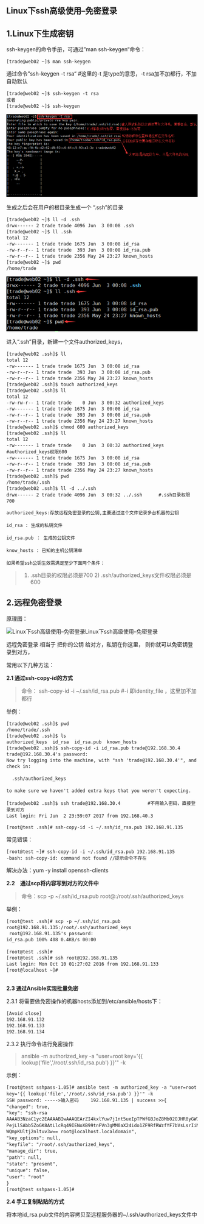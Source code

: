 ## Linux下ssh高级使用–免密登录

## **1.Linux下生成密钥**

ssh-keygen的命令手册，可通过”man ssh-keygen“命令：

```shell
[trade@web02 ~]$ man ssh-keygen
```

通过命令”ssh-keygen -t rsa“			#这里的-t 是type的意思，-t rsa加不加都行，不加自动默认

```shell
[trade@web02 ~]$ ssh-keygen -t rsa
或者
[trade@web02 ~]$ ssh-keygen
```

![Linux下ssh高级使用–免密登录Linux下ssh高级使用–免密登录](pic/QQ截图20170603001811.png)

生成之后会在用户的根目录生成一个 “.ssh”的目录

```shell
[trade@web02 ~]$ ll -d .ssh
drwx------ 2 trade trade 4096 Jun  3 00:08 .ssh
[trade@web02 ~]$ ll .ssh
total 12
-rw------- 1 trade trade 1675 Jun  3 00:08 id_rsa
-rw-r--r-- 1 trade trade  393 Jun  3 00:08 id_rsa.pub
-rw-r--r-- 1 trade trade 2356 May 24 23:27 known_hosts
[trade@web02 ~]$ pwd
/home/trade
```

![Linux下ssh高级使用–免密登录Linux下ssh高级使用–免密登录](pic/QQ截图20170603002450.png)

进入“.ssh”目录，新建一个文件authorized_keys，

```shell
[trade@web02 .ssh]$ ll
total 12
-rw------- 1 trade trade 1675 Jun  3 00:08 id_rsa
-rw-r--r-- 1 trade trade  393 Jun  3 00:08 id_rsa.pub
-rw-r--r-- 1 trade trade 2356 May 24 23:27 known_hosts
[trade@web02 .ssh]$ touch authorized_keys
[trade@web02 .ssh]$ ll
total 12
-rw-rw-r-- 1 trade trade    0 Jun  3 00:32 authorized_keys
-rw------- 1 trade trade 1675 Jun  3 00:08 id_rsa
-rw-r--r-- 1 trade trade  393 Jun  3 00:08 id_rsa.pub
-rw-r--r-- 1 trade trade 2356 May 24 23:27 known_hosts
[trade@web02 .ssh]$ chmod 600 authorized_keys 
[trade@web02 .ssh]$ ll
total 12
-rw------- 1 trade trade    0 Jun  3 00:32 authorized_keys	#authorized_keys权限600
-rw------- 1 trade trade 1675 Jun  3 00:08 id_rsa
-rw-r--r-- 1 trade trade  393 Jun  3 00:08 id_rsa.pub
-rw-r--r-- 1 trade trade 2356 May 24 23:27 known_hosts
[trade@web02 .ssh]$ pwd
/home/trade/.ssh
[trade@web02 .ssh]$ ll -d ../.ssh
drwx------ 2 trade trade 4096 Jun  3 00:32 ../.ssh		#.ssh目录权限700
```



```
authorized_keys:存放远程免密登录的公钥,主要通过这个文件记录多台机器的公钥

id_rsa : 生成的私钥文件

id_rsa.pub ： 生成的公钥文件

know_hosts : 已知的主机公钥清单

如果希望ssh公钥生效需满足至少下面两个条件：
```

> 1) .ssh目录的权限必须是700             2) .ssh/authorized_keys文件权限必须是600

## **2.远程免密登录**

原理图：

![Linux下ssh高级使用–免密登录Linux下ssh高级使用–免密登录](http://mmbiz.qpic.cn/mmbiz_png/K0TMNq37VN2lPM4jzzsiaRzJoBwPicCrFR5BFKqLKoOGn41nDtg8TJqIzEYVFGLk4BElm9hia9uQENCQLTsAcnj7w/640?wx_fmt=png&tp=webp&wxfrom=5&wx_lazy=1)

远程免密登录 相当于 把你的公钥 给对方，私钥在你这里， 则你就可以免密钥登录到对方，

常用以下几种方法：

**2.1 通过ssh-copy-id的方式**

> 命令： ssh-copy-id -i ~/.ssh/id_rsa.pub			#-i 即identity_file ，这里加不加都行

举例：

```shell
[trade@web02 .ssh]$ pwd
/home/trade/.ssh
[trade@web02 .ssh]$ ls
authorized_keys  id_rsa  id_rsa.pub  known_hosts
[trade@web02 .ssh]$ ssh-copy-id -i id_rsa.pub trade@192.168.30.4
trade@192.168.30.4's password: 
Now try logging into the machine, with "ssh 'trade@192.168.30.4'", and check in:

  .ssh/authorized_keys

to make sure we haven't added extra keys that you weren't expecting.

[trade@web02 .ssh]$ ssh trade@192.168.30.4			#不用输入密码，直接登录到对方
Last login: Fri Jun  2 23:59:07 2017 from 192.168.40.3
```



```
[root@test .ssh]# ssh-copy-id -i ~/.ssh/id_rsa.pub 192.168.91.135
```

常见错误：

```
[root@test ~]# ssh-copy-id -i ~/.ssh/id_rsa.pub 192.168.91.135
-bash: ssh-copy-id: command not found //提示命令不存在
```

解决办法：yum -y install openssh-clients

**2.2　通过scp将内容写到对方的文件中**

> 命令：scp -p ~/.ssh/id_rsa.pub root@:/root/.ssh/authorized_keys

举例：

```
[root@test .ssh]# scp -p ~/.ssh/id_rsa.pub root@192.168.91.135:/root/.ssh/authorized_keys
 root@192.168.91.135's password:  
id_rsa.pub 100% 408 0.4KB/s 00:00
  
[root@test .ssh]#   
[root@test .ssh]# ssh root@192.168.91.135
Last login: Mon Oct 10 01:27:02 2016 from 192.168.91.133 
[root@localhost ~]# 


```

**2.3 通过Ansible实现批量免密**

2.3.1 将需要做免密操作的机器hosts添加到/etc/ansible/hosts下：

```
[Avoid close]
192.168.91.132
192.168.91.133
192.168.91.134

```

2.3.2 执行命令进行免密操作

> ansible -m authorized_key -a "user=root key='{{ lookup('file','/root/.ssh/id_rsa.pub') }}'" -k

示例：

```
[root@test sshpass-1.05]# ansible test -m authorized_key -a "user=root key='{{ lookup('file','/root/.ssh/id_rsa.pub') }}'" -k 　　
SSH password: ----->输入密码 　　192.168.91.135 | success >>{ 　　
"changed": true,  　　
"key": "ssh-rsa AAAAB3NzaC1yc2EAAAABIwAAAQEArZI4kxlYuw7j1nt5ueIpTPWfGBJoZ8Mb02OJHR8yGW7A3izwT3/uhkK7RkaGavBbAlprp5bxp3i0TyNxa/apBQG5NiqhYO8YCuiGYGsQAGwZCBlNLF3gq1/18B6FV5moE/8yTbFA4dBQahdtVP PejLlSAbb5ZoGK8AtLlcRq49IENoXB99tnFVn3gMM0aX24ido1ZF9RfRWzfYF7bVsLsrIiMPmVNe5KaGL9kZ0svzoZ708yjWQQCEYWp0m+sODbtGPC34HMGAHjFlsC/SJffLuT/ug/hhCJUYeExHIkJF8OyvfC6DeF7ArI6zdKER7D8M0SM　　WQmpKUltj2nltuv3w== root@localhost.localdomain",  
"key_options": null,  　　
"keyfile": "/root/.ssh/authorized_keys",  　　
"manage_dir": true,  　　
"path": null,  　　
"state": "present",  　　
"unique": false,  　　
"user": "root"　　
} 　　
[root@test sshpass-1.05]# 

```

**2.4 手工复制粘贴的方式**

将本地id_rsa.pub文件的内容拷贝至远程服务器的~/.ssh/authorized_keys文件中